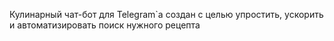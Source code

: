 Кулинарный чат-бот для Telegram`a создан с целью упростить, ускорить и автоматизировать поиск нужного рецепта
